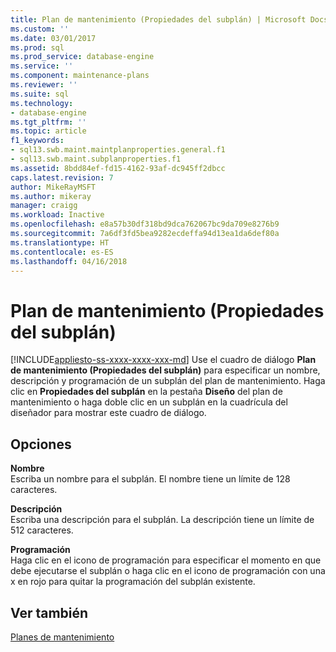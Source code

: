 ```yaml
---
title: Plan de mantenimiento (Propiedades del subplán) | Microsoft Docs
ms.custom: ''
ms.date: 03/01/2017
ms.prod: sql
ms.prod_service: database-engine
ms.service: ''
ms.component: maintenance-plans
ms.reviewer: ''
ms.suite: sql
ms.technology:
- database-engine
ms.tgt_pltfrm: ''
ms.topic: article
f1_keywords:
- sql13.swb.maint.maintplanproperties.general.f1
- sql13.swb.maint.subplanproperties.f1
ms.assetid: 8bdd84ef-fd15-4162-93af-dc945ff2dbcc
caps.latest.revision: 7
author: MikeRayMSFT
ms.author: mikeray
manager: craigg
ms.workload: Inactive
ms.openlocfilehash: e8a57b30df318bd9dca762067bc9da709e8276b9
ms.sourcegitcommit: 7a6df3fd5bea9282ecdeffa94d13ea1da6def80a
ms.translationtype: HT
ms.contentlocale: es-ES
ms.lasthandoff: 04/16/2018
---
```

# <a name="maintenance-plan-subplan-properties"></a>Plan de mantenimiento (Propiedades del subplán)
[!INCLUDE[appliesto-ss-xxxx-xxxx-xxx-md](../../includes/appliesto-ss-xxxx-xxxx-xxx-md.md)]
  Use el cuadro de diálogo **Plan de mantenimiento (Propiedades del subplán)** para especificar un nombre, descripción y programación de un subplán del plan de mantenimiento. Haga clic en **Propiedades del subplán** en la pestaña **Diseño** del plan de mantenimiento o haga doble clic en un subplán en la cuadrícula del diseñador para mostrar este cuadro de diálogo.  
  
## <a name="options"></a>Opciones  
 **Nombre**  
 Escriba un nombre para el subplán. El nombre tiene un límite de 128 caracteres.  
  
 **Descripción**  
 Escriba una descripción para el subplán. La descripción tiene un límite de 512 caracteres.  
  
 **Programación**  
 Haga clic en el icono de programación para especificar el momento en que debe ejecutarse el subplán o haga clic en el icono de programación con una x en rojo para quitar la programación del subplán existente.  
  
## <a name="see-also"></a>Ver también  
 [Planes de mantenimiento](../../relational-databases/maintenance-plans/maintenance-plans.md)  
  
  
